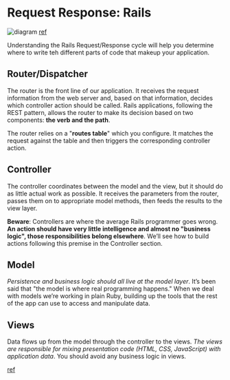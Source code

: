 # Request Response: Rails

![diagram](https://docs.google.com/uc?id=0B9sJDpz93uClcmFVSm9NZmQ4Unc)
[ref](http://tutorials.jumpstartlab.com/topics/routes/request_cycle.html)

Understanding the Rails Request/Response cycle will help you determine where to write teh different parts of code that makeup your application.

## Router/Dispatcher

The router is the front line of our application. It receives the request information from the web server and, based on that information, decides which controller action should be called. Rails applications, following the REST pattern, allows the router to make its decision based on two components: **the verb and the path**.

The router relies on a "**routes table**" which you configure. It matches the request against the table and then triggers the corresponding controller action.

## Controller

The controller coordinates between the model and the view, but it should do as little actual work as possible. It receives the parameters from the router, passes them on to appropriate model methods, then feeds the results to the view layer.

**Beware**: Controllers are where the average Rails programmer goes wrong. **An action should have very little intelligence and almost no "business logic", those responsibilities belong elsewhere**. We’ll see how to build actions following this premise in the Controller section.

## Model

*Persistence and business logic should all live at the model layer*. It’s been said that "the model is where real programming happens." When we deal with models we’re working in plain Ruby, building up the tools that the rest of the app can use to access and manipulate data.

## Views

Data flows up from the model through the controller to the views. *The views are responsible for mixing presentation code (HTML, CSS, JavaScript) with application data*. You should avoid any business logic in views.

[ref](http://tutorials.jumpstartlab.com/topics/routes/request_cycle.html)
